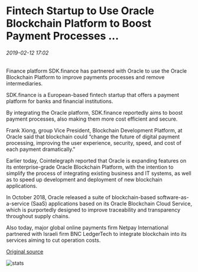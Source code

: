# Fintech Startup to Use Oracle Blockchain Platform to Boost Payment Processes ...

###### 2019-02-12 17:02

Finance platform SDK.finance has partnered with Oracle to use the Oracle Blockchain Platform to improve payments processes and remove intermediaries.

SDK.finance is a European-based fintech startup that offers a payment platform for banks and financial institutions.

By integrating the Oracle platform, SDK.finance reportedly aims to boost payment processes, also making them more cost efficient and secure.

Frank Xiong, group Vice President, Blockchain Development Platform, at Oracle said that blockchain could “change the future of digital payment processing, improving the user experience, security, speed, and cost of each payment dramatically."

Earlier today, Cointelegraph reported that Oracle is expanding features on its enterprise-grade Oracle Blockchain Platform, with the intention to simplify the process of integrating existing business and IT systems, as well as to speed up development and deployment of new blockchain applications.

In October 2018, Oracle released a suite of blockchain-based software-as-a-service (SaaS) applications based on its Oracle Blockchain Cloud Service, which is purportedly designed to improve traceability and transparency throughout supply chains.

Also today, major global online payments firm Netpay International partnered with Israeli firm BNC LedgerTech to integrate blockchain into its services aiming to cut operation costs.

[Original source](https://cointelegraph.com/news/fintech-startup-to-use-oracle-blockchain-platform-to-boost-payment-processes)

![stats](https://c.statcounter.com/11760860/0/a89fa40b/1/ "stats")